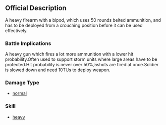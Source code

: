 ## Official Description

A heavy firearm with a bipod, which uses 50 rounds belted ammunition,
and has to be deployed from a crouching position before it can be used
effectively.

### Battle Implications

A heavy gun which fires a lot more ammunition with a lower hit
probability.Often used to support storm units where large areas have to
be protected.Hit probability is never over 50%,5shots are fired at
once.Soldier is slowed down and need 10TUs to deploy weapon.

### Damage Type

- [normal](Damage/normal "wikilink")

### Skill

- [heavy](Skills/heavy "wikilink")